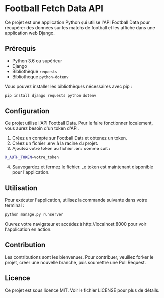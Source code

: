 # Football Fetch Data API

Ce projet est une application Python qui utilise l'API Football Data pour récupérer des données sur les matchs de football et les affiche dans une application web Django.

## Prérequis

- Python 3.6 ou supérieur
- Django
- Bibliothèque `requests`
- Bibliothèque `python-dotenv`

Vous pouvez installer les bibliothèques nécessaires avec pip :

```bash
pip install django requests python-dotenv
```
## Configuration

Ce projet utilise l'API Football Data. Pour le faire fonctionner localement, vous aurez besoin d'un token d'API.
1. Créez un compte sur Football Data et obtenez un token.
2. Créez un fichier .env à la racine du projet.
3. Ajoutez votre token au fichier .env comme suit :


```bash
X_AUTH_TOKEN=votre_token
```
4. Sauvegardez et fermez le fichier. Le token est maintenant disponible pour l'application.

## Utilisation

Pour exécuter l'application, utilisez la commande suivante dans votre terminal :

```bash
python manage.py runserver
```
Ouvrez votre navigateur et accédez à http://localhost:8000 pour voir l'application en action.  

## Contribution

Les contributions sont les bienvenues. Pour contribuer, veuillez forker le projet, créer une nouvelle branche, puis soumettre une Pull Request.

## Licence

Ce projet est sous licence MIT. Voir le fichier LICENSE pour plus de détails.

